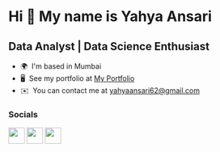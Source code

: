 Hi 👋 My name is Yahya Ansari
=============================

Data Analyst | Data Science Enthusiast
--------------------------------------------

* 🌍  I'm based in Mumbai
* 🖥️  See my portfolio at [My Portfolio](http://yahya-ansariii.github.io/portfolio)
* ✉️  You can contact me at [yahyaansari62@gmail.com](mailto:yahyaansari62@gmail.com)


### Socials

<p align="left"> <a href="https://www.github.com/yahya-ansariii" target="_blank" rel="noreferrer"><img src="https://raw.githubusercontent.com/danielcranney/readme-generator/main/public/icons/socials/github.svg" width="32" height="32" /></a> <a href="https://www.linkedin.com/in/yahya-ansari" target="_blank" rel="noreferrer"><img src="https://raw.githubusercontent.com/danielcranney/readme-generator/main/public/icons/socials/linkedin.svg" width="32" height="32" /></a> <a href="https://medium.com/@novus_afk" target="_blank" rel="noreferrer"><img src="https://raw.githubusercontent.com/danielcranney/readme-generator/main/public/icons/socials/medium.svg" width="32" height="32" /></a></p>
